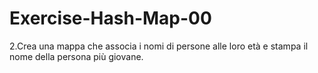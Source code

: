 # Exercise-Hash-Map-00
2.Crea una mappa che associa i nomi di persone alle loro età e stampa il nome della persona più giovane.
